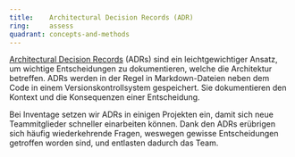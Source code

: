 ```yaml
---
title:    Architectural Decision Records (ADR)  
ring:     assess  
quadrant: concepts-and-methods
---
```


[Architectural Decision Records][adr] (ADRs) sind ein leichtgewichtiger Ansatz, um wichtige Entscheidungen zu
dokumentieren, welche die Architektur betreffen. ADRs werden in der Regel in Markdown-Dateien neben dem Code in einem
Versionskontrollsystem gespeichert. Sie dokumentieren den Kontext und die Konsequenzen einer Entscheidung.

Bei Inventage setzen wir ADRs in einigen Projekten ein, damit sich neue Teammitglieder schneller einarbeiten können.
Dank den ADRs erübrigen sich häufig wiederkehrende Fragen, weswegen gewisse Entscheidungen getroffen worden sind, und
entlasten dadurch das Team.

[adr]: https://adr.github.io
